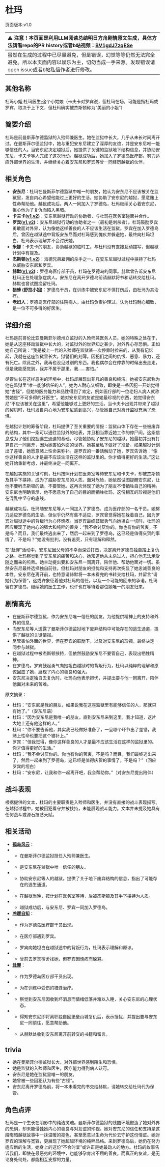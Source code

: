 # 杜玛
页面版本:v1.0
 

| :warning: 注意！本页面是利用LLM阅读总结明日方舟剧情原文生成，具体方法请看repo的PR history或者b站视频：[BV1gdJ7zqESe](https://www.bilibili.com/video/BV1gdJ7zqESe/)         |
|:----------------------------|
| 虽然在生成的过程中已尽量避免，但是错误，幻觉等等仍然无法完全避免。所以本页面内容以娱乐为主，切勿当成一手来源。发现错误请open issue或者b站私信作者进行修改。|



## 其他名称
杜玛小姐;杜玛医生;这个小姑娘（卡夫卡对罗宾说，但杜玛在场，可能是指杜玛或罗宾，取决于上下文，但杜玛确实被杰斯顿称为“美丽的小姐”）
## 简要介绍
杜玛是前曼斯菲尔德监狱的入殓师兼医生。她在监狱中长大，几乎从未长时间离开过。在曼斯菲尔德监狱中，她与重犯安东尼建立了深厚的友谊，并是安东尼唯一能够信任的人。当安东尼决定越狱后，她提供了关键的监狱地下结构信息，并协助安东尼、卡夫卡等人完成了这次行动。越狱成功后，她加入了罗德岛医疗部，努力适应外部世界的生活，并继续关心着安东尼和罗宾等曾一同经历越狱的伙伴。
## 相关角色
-   **安东尼**：杜玛在曼斯菲尔德监狱中唯一的朋友，她认为安东尼不应该被关在监狱里，发自内心希望他能过上更好的生活。她协助了安东尼的越狱，愿意赌上性命帮助他。越狱成功后，两人一同加入了罗德岛，杜玛继续关心着安东尼，担心他为了复仇而陷入黑暗。
-   **卡夫卡([v1](char_214_kafka.md),[v2](../char_v3/char_214_kafka.md))**：安东尼越狱行动的协助者，与杜玛在医务室碰面并合作。
-   **罗宾([v1](char_451_robin.md),[v2](../char_v3/char_451_robin.md))**：安东尼越狱行动的协助者之一（最初是刺杀者）。杜玛鼓励罗宾勇敢面对外界，认为像她这样善良的人不应该生活在监狱。罗宾在加入罗德岛后，曾因在越狱途中背叛安东尼而对杜玛感到愧疚并躲避她，最终向杜玛坦白，杜玛表示理解并不会讨厌她。
-   **米娜**：卡夫卡的朋友，协助越狱的临时工。与杜玛没有直接互动描写，但越狱计划中有提及。
-   **杰斯顿([v1](extended_char_jie_si_dun.md),[v2](../char_v3/extended_char_jie_si_dun.md))**：海德兄弟雇佣的杀手之一。在安东尼越狱过程中挟持了杜玛以威胁安东尼和罗宾。
-   **赫默([v1](char_108_silent.md),[v2](../char_v3/char_108_silent.md))**：罗德岛医疗部干员，杜玛在罗德岛的同事。赫默曾告诉安东尼杜玛正在处理急症病人。安东尼在离开罗德岛前请赫默将书和话转交给杜玛。赫默也曾试图挽留杜玛。
-   **猎蜂 (舒拉小姐)**：罗德岛干员，在训练中被安东尼不慎打伤后，由杜玛为其治疗。
-   **老妇人**：罗德岛医疗部的住院病人，由杜玛负责护理过。认为杜玛耐心细致，是一位不可多得的好医生。
## 详细介绍
杜玛是前哥伦比亚曼斯菲尔德州立监狱的入殓师兼医务人员。她的特殊之处在于，她是从这座移动监狱中长大的，对监狱外的世界知之甚少，对外界心存恐惧。正如她自己所说：“我是被上一代的入殓师在监狱某一次停靠时捡来的，从我有记忆起，我就在这座监狱里长大。狱警们的刻薄，囚犯们之间的仇恨、恶意、暴力，还有死亡。除此之外，我再也没见过别的东西。我也偶尔会在停靠的时候出去走走，但是我能感觉到，我并不属于那里。我......害怕。”

尽管生长在这样恶劣的环境中，杜玛却展现出非凡的善良和纯洁。她被安东尼称为他在监狱里“唯一能够信任的人”。她为人耐心又细致，即使是一些囚犯一开始觉得她“古怪”，但她的医务能力和品性得到了肯定，例如医疗部的一位老妇人病人就称赞她是“不可多得的好医生”。她对安东尼的友谊是她最珍视的东西，她觉得安东尼“不应该被关在这里”，希望他能够过上更好的生活。当卡夫卡出现并带来了越狱的契机时，杜玛发自内心地为安东尼感到高兴，尽管她自己对离开监狱充满了恐惧。

在越狱计划的筹备阶段，杜玛提供了至关重要的情报：监狱山体下存在一些被废弃的结构，其中一条可以通往监狱外的地表，并且相当靠近她工作的停尸间。这条信息成为了他们挖掘逃生通道的基础。尽管她协助了安东尼的越狱，她最初并没有打算自己一同离开，因为她害怕外面的世界。她甚至私下做好了准备，如果越狱计划出了差错，她愿意赌上性命来弥补。是罗宾的一番话触动了她，罗宾告诉她：“像你这样善良的人才是最不应该生活在这样的监狱里的。你才值得更好的生活。”这让她开始重新考虑，并最终决定一同离开。

在越狱实施的关键时刻，杜玛按照计划在医务室等待安东尼和卡夫卡，却被杰斯顿及其手下挟持，成为了威胁安东尼的人质。面对危险，她依然试图提醒安东尼，让他不要听杰斯顿的话，不要管她。这再次体现了她为了朋友不惜牺牲自己的精神。安东尼也明确表示，他不愿意为了自己的目的而牺牲杜玛，这份相互的珍视是他们在混乱中坚守的底线。

越狱成功后，杜玛随安东尼等人一同加入了罗德岛，成为医疗部的一名干员。她努力适应罗德岛的生活，但似乎仍然有些不适应，罗宾曾觉得她在躲着自己，因为罗宾对越狱途中的背叛行为心怀愧疚。当罗宾最终鼓起勇气向她坦白一切时，杜玛的回应展现了她内心的强大和纯粹的善良：“我不会讨厌你的。你也有你的苦衷，不是吗？而且，我们最终逃出来了，然后一起来到了罗德岛，这已经是值得庆贺的事情了，不是吗？”她没有批判，没有追究，只有理解和释然。

在“赴罪”活动中，安东尼因父母的不幸而深受打击，决定离开罗德岛独自踏上复仇之路。杜玛察觉到了安东尼的痛苦和决心，她知道他从未杀过人，担心他无法承受随之而来的煎熬。她主动提出要和安东尼一同离开，陪伴他、帮助他面对一切。虽然安东尼最终选择独自前往，但杜玛对朋友的担忧和支持再次突显了她忠诚善良的本性。安东尼在离开前，也特意请赫默将一本未看完的书转交给杜玛，并留言“请她代为保管”，这或许象征着他对杜玛的信任，以及一个可能的回来的承诺。杜玛留在罗德岛，继续她的医生工作，也许也在等待着那位她唯一的朋友归来。
## 剧情高光
- 在曼斯菲尔德监狱，作为安东尼唯一信任的朋友，为他提供精神上的支持和外界的信息。
- 向安东尼等人透露了曼斯菲尔德监狱地下废弃结构中可能存在的逃生通道，提供了越狱的关键情报。
- 尽管害怕外面的世界，但在罗宾的鼓励下，以及对安东尼的珍视，最终决定一同参与越狱。
- 在越狱过程中被杰斯顿挟持，但依然鼓励安东尼不要管自己，表现出牺牲精神。
- 在罗德岛，罗宾鼓起勇气向她坦白越狱时的背叛行为，杜玛以纯粹的理解和原谅回应了她，展现了内心的善良和强大。
- 安东尼决定独自去复仇时，杜玛向他表示担忧，并提出要与他一同离开，陪伴他面对未来的苦难。

原文摘录：
- 杜玛：“安东尼是我的朋友，如果说我在这座监狱里有能够信任的人，那就只有她了。”（安东尼语）
- 杜玛：“因为安东尼是我唯一的朋友。直到安东尼来到这里，我才知道，这片大地上还有他这样的人。”
- 杜玛：“你不要告诉他，其实我已经做好准备了，一旦哪个环节出了差错，我赌上性命也要把这个错补上。”
- 罗宾：“但我觉得，像你这样善良的人才是最不应该生活在这样的监狱里的。你才值得更好的生活。”
- 杜玛：“我不会讨厌你的。你也有你的苦衷，不是吗？而且，我们最终逃出来了，然后一起来到了罗德岛，这已经是值得庆贺的事情了，不是吗？”（回应罗宾的坦白）
- 杜玛：“安东尼，让我和你一起离开吧，我会帮助你。”（对安东尼提出陪伴）
## 战斗表现
根据提供的文本，杜玛的主要职责是入殓师和医生，并没有直接的战斗表现描写。在越狱过程中，她被囚犯看守并被挟持，未能展现战斗能力。文本并未提及她具有任何战斗或源石技艺天赋。
## 相关活动
-   **[孤岛风云](../stories/act15d0.md)**：
-   - 在曼斯菲尔德监狱担任入殓师兼医生。
-   - 是安东尼在监狱中唯一信任的朋友。
-   - 协助安东尼等人的越狱，提供了关于地下废弃结构的信息，指出了可能存在的逃生通道。
-   - 在越狱当晚，按计划在医务室等待，后被杰斯顿及其手下挟持为人质。
-   - 越狱成功后，与安东尼、罗宾一同加入罗德岛。
-   **[冷暖自知](../stories/story_robin_set_1.md)**：
-   - 作为罗德岛医疗部干员出现。
-   - 在医疗部遇到罗宾。
-   - 罗宾向她坦白在越狱途中的背叛行为，杜玛表示理解和原谅。
-   - 曾前去罗宾宿舍找她，但罗宾因愧疚而躲避。
-   **[赴罪](../stories/story_f12yin_set_2.md)**：
-   - 作为罗德岛医疗部干员出现。
-   - 为在训练中受伤的猎蜂治疗。
-   - 察觉到安东尼因收到坏消息而情绪低落并难以入睡，关心安东尼的心理状态。
-   - 得知安东尼即将离职独自回堡垒山城复仇后，表示担忧，并提出要与安东尼一同前往，愿意帮助他。
-   - 从赫默处收到安东尼离开前转交的书籍和留言。
## trivia
- 她在曼斯菲尔德监狱长大，对外部世界感到陌生和恐惧。
- 她是监狱的入殓师和医生，医疗能力得到病人认可。
- 安东尼是她在监狱里唯一的朋友。
- 她曾被一些囚犯认为有些“古怪”。
- 安东尼离开罗德岛前，将一本未看完的书交给赫默，请她转交给杜玛代为保管。
## 角色点评
杜玛是一个生长在阴影中的纯洁灵魂。曼斯菲尔德监狱的残酷环境塑造了她对外界的恐惧，却未能侵蚀她内心的善良与对友谊的珍视。她对安东尼的信任和支持是这段晦暗越狱故事中一抹温暖的亮色，甚至愿意以生命为代价去守护这份情谊。她对罗宾的理解与宽容，更展现了她超越环境的纯粹品格。来到罗德岛后，她仍在努力适应新的生活，她身上的这份“不合时宜”或许正是她最动人的地方。杜玛的故事告诉我们，即使在最恶劣的环境中，也能够孕育出不屈的善良，而真正的友谊，是无论身处何处，都能相互支撑的力量。